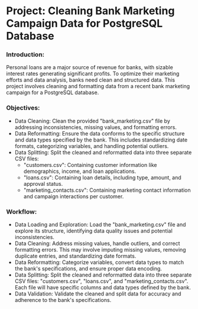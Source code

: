 # Project: Cleaning Bank Marketing Campaign Data for PostgreSQL Database

### Introduction:

Personal loans are a major source of revenue for banks, with sizable interest rates generating significant profits. To optimize their marketing efforts and data analysis, banks need clean and structured data. This project involves cleaning and formatting data from a recent bank marketing campaign for a PostgreSQL database.

### Objectives:

* Data Cleaning: Clean the provided "bank_marketing.csv" file by addressing inconsistencies, missing values, and formatting errors.
* Data Reformatting: Ensure the data conforms to the specific structure and data types specified by the bank. This includes standardizing date formats, categorizing variables, and handling potential outliers.
* Data Splitting: Split the cleaned and reformatted data into three separate CSV files:
    *  "customers.csv": Containing customer information like demographics, income, and loan applications.
    *    "loans.csv": Containing loan details, including type, amount, and approval status.
    *    "marketing_contacts.csv": Containing marketing contact information and campaign interactions per customer.

### Workflow:

* Data Loading and Exploration: Load the "bank_marketing.csv" file and explore its structure, identifying data quality issues and potential inconsistencies.
* Data Cleaning: Address missing values, handle outliers, and correct formatting errors. This may involve imputing missing values, removing duplicate entries, and standardizing date formats.
* Data Reformatting: Categorize variables, convert data types to match the bank's specifications, and ensure proper data encoding.
* Data Splitting: Split the cleaned and reformatted data into three separate CSV files: "customers.csv", "loans.csv", and "marketing_contacts.csv". Each file will have specific columns and data types defined by the bank.
* Data Validation: Validate the cleaned and split data for accuracy and adherence to the bank's specifications.
